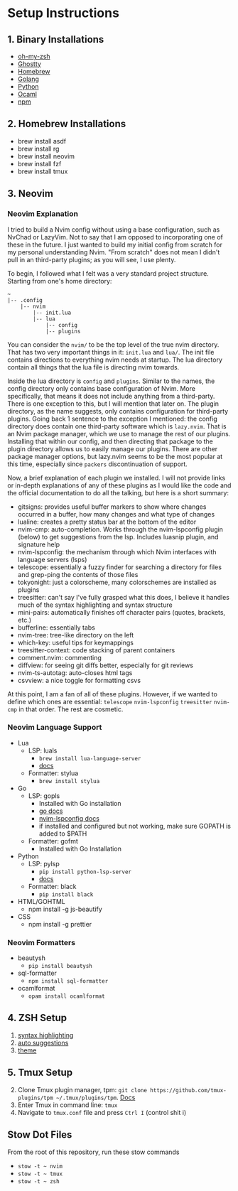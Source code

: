 # Setup Instructions

## 1. Binary Installations

- [oh-my-zsh](https://ohmyz.sh/)
- [Ghostty](https://ghostty.org/)
- [Homebrew](https://brew.sh/)
- [Golang](https://go.dev/doc/install)
- [Python](https://www.python.org/downloads/)
- [Ocaml](https://ocaml.org/install#linux_mac_bsd)
- [npm](https://docs.npmjs.com/downloading-and-installing-node-js-and-npm)

## 2. Homebrew Installations

- brew install asdf
- brew install rg
- brew install neovim
- brew install fzf
- brew install tmux

## 3. Neovim

### Neovim Explanation

I tried to build a Nvim config without using a base configuration, such as NvChad or LazyVim. Not to say that I am opposed to incorporating
one of these in the future. I just wanted to build my initial config from scratch for my personal understanding Nvim. "From scratch" does not
mean I didn't pull in an third-party plugins; as you will see, I use plenty.

To begin, I followed what I felt was a very standard project structure. Starting from one's home directory:

```
~
|-- .config
    |-- nvim
        |-- init.lua
        |-- lua
            |-- config
            |-- plugins
```

You can consider the `nvim/` to be the top level of the true nvim directory. That has two very important things in it: `init.lua` and `lua/`. The init file
contains directions to everything nvim needs at startup. The lua directory contain all things that the lua file is directing nvim towards.

Inside the lua directory is `config` and `plugins`. Similar to the names, the config directory only contains base configuration of Nvim. More specifically,
that means it does not include anything from a third-party. There is one exception to this, but I will mention that later on. The plugin directory, as the name suggests,
only contains configuration for third-party plugins. Going back 1 sentence to the exception I mentioned: the config directory does contain one third-party software which is
`lazy.nvim`. That is an Nvim package manager, which we use to manage the rest of our plugins. Installing that within our config, and then directing that package to the
plugin directory allows us to easily manage our plugins. There are other package manager options, but lazy.nvim seems to be the most popular at this time, especially since
`packers` discontinuation of support.

Now, a brief explanation of each plugin we installed. I will not provide links or in-depth explanations of any of these plugins as I would like the code and the official
documentation to do all the talking, but here is a short summary:

- gitsigns: provides useful buffer markers to show where changes occurred in a buffer, how many changes and what type of changes
- lualine: creates a pretty status bar at the bottom of the editor
- nvim-cmp: auto-completion. Works through the nvim-lspconfig plugin (below) to get suggestions from the lsp. Includes luasnip plugin, and signature help
- nvim-lspconfig: the mechanism through which Nvim interfaces with language servers (lsps)
- telescope: essentially a fuzzy finder for searching a directory for files and grep-ping the contents of those files
- tokyonight: just a colorscheme, many colorschemes are installed as plugins
- treesitter: can't say I've fully grasped what this does, I believe it handles much of the syntax highlighting and syntax structure
- mini-pairs: automatically finishes off character pairs (quotes, brackets, etc.)
- bufferline: essentially tabs
- nvim-tree: tree-like directory on the left
- which-key: useful tips for keymappings
- treesitter-context: code stacking of parent containers
- comment.nvim: commenting
- diffview: for seeing git diffs better, especially for git reviews
- nvim-ts-autotag: auto-closes html tags
- csvview: a nice toggle for formatting csvs

At this point, I am a fan of all of these plugins. However, if we wanted to define which ones are essential: `telescope` `nvim-lspconfig` `treesitter` `nvim-cmp` in that order.
The rest are cosmetic.

### Neovim Language Support

- Lua
  - LSP: luals
    - `brew install lua-language-server`
    - [docs](https://luals.github.io/#install)
  - Formatter: stylua
    - `brew install stylua`
- Go
  - LSP: gopls
    - Installed with Go installation
    - [go docs](https://pkg.go.dev/golang.org/x/tools/gopls)
    - [nvim-lspconfig docs](https://github.com/neovim/nvim-lspconfig/blob/master/doc/configs.md#gopls)
    - if installed and configured but not working, make sure GOPATH is added to $PATH
  - Formatter: gofmt
    - Installed with Go Installation
- Python
  - LSP: pylsp
    - `pip install python-lsp-server`
    - [docs](https://github.com/python-lsp/python-lsp-server)
  - Formatter: black
    - `pip install black`
- HTML/GOHTML
  - npm install -g js-beautify
- CSS
  - npm install -g prettier

### Neovim Formatters

- beautysh
  - `pip install beautysh`
- sql-formatter
  - `npm install sql-formatter`
- ocamlformat
  - `opam install ocamlformat`

## 4. ZSH Setup

1. [syntax highlighting](https://github.com/zsh-users/zsh-syntax-highlighting/blob/master/INSTALL.md)
2. [auto suggestions](https://github.com/zsh-users/zsh-autosuggestions)
3. [theme](https://github.com/romkatv/powerlevel10k)

## 5. Tmux Setup

2. Clone Tmux plugin manager, tpm: `git clone https://github.com/tmux-plugins/tpm ~/.tmux/plugins/tpm`. [Docs](https://github.com/tmux-plugins/tpm)
3. Enter Tmux in command line: `tmux`
4. Navigate to `tmux.conf` file and press `Ctrl I` (control shit i)

## Stow Dot Files

From the root of this repository, run these stow commands

- `stow -t ~ nvim`
- `stow -t ~ tmux`
- `stow -t ~ zsh`
